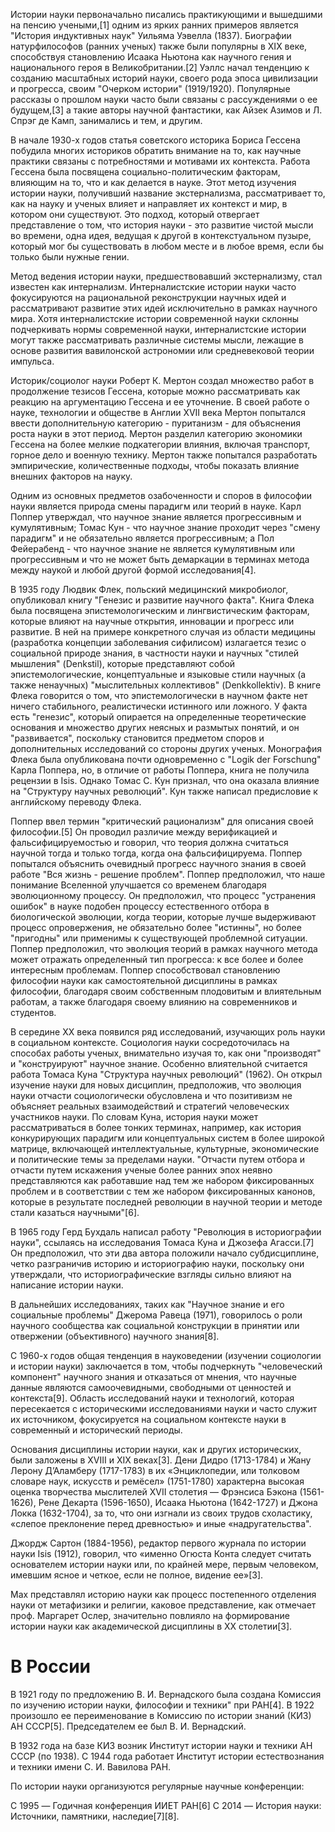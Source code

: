 Истории науки первоначально писались практикующими и вышедшими на пенсию учеными,[1] одним из ярких ранних примеров является "История индуктивных наук" Уильяма Уэвелла (1837). Биографии натурфилософов (ранних ученых) также были популярны в XIX веке, способствуя становлению Исаака Ньютона как научного гения и национального героя в Великобритании.[2] Уэллс начал тенденцию к созданию масштабных историй науки, своего рода эпоса цивилизации и прогресса, своим "Очерком истории" (1919/1920). Популярные рассказы о прошлом науки часто были связаны с рассуждениями о ее будущем,[3] а такие авторы научной фантастики, как Айзек Азимов и Л. Спрэг де Камп, занимались и тем, и другим.

В начале 1930-х годов статья советского историка Бориса Гессена побудила многих историков обратить внимание на то, как научные практики связаны с потребностями и мотивами их контекста. Работа Гессена была посвящена социально-политическим факторам, влияющим на то, что и как делается в науке. Этот метод изучения истории науки, получивший название экстернализма, рассматривает то, как на науку и ученых влияет и направляет их контекст и мир, в котором они существуют. Это подход, который отвергает представление о том, что история науки - это развитие чистой мысли во времени, одна идея, ведущая к другой в контекстуальном пузыре, который мог бы существовать в любом месте и в любое время, если бы только были нужные гении.

Метод ведения истории науки, предшествовавший экстернализму, стал известен как интернализм. Интерналистские истории науки часто фокусируются на рациональной реконструкции научных идей и рассматривают развитие этих идей исключительно в рамках научного мира. Хотя интерналистские истории современной науки склонны подчеркивать нормы современной науки, интерналистские истории могут также рассматривать различные системы мысли, лежащие в основе развития вавилонской астрономии или средневековой теории импульса.

Историк/социолог науки Роберт К. Мертон создал множество работ в продолжение тезисов Гессена, которые можно рассматривать как реакцию на аргументацию Гессена и ее уточнение. В своей работе о науке, технологии и обществе в Англии XVII века Мертон попытался ввести дополнительную категорию - пуританизм - для объяснения роста науки в этот период. Мертон разделил категорию экономики Гессена на более мелкие подкатегории влияния, включая транспорт, горное дело и военную технику. Мертон также попытался разработать эмпирические, количественные подходы, чтобы показать влияние внешних факторов на науку.

Одним из основных предметов озабоченности и споров в философии науки является природа смены парадигм или теорий в науке. Карл Поппер утверждал, что научное знание является прогрессивным и кумулятивным; Томас Кун - что научное знание проходит через "смену парадигм" и не обязательно является прогрессивным; а Пол Фейерабенд - что научное знание не является кумулятивным или прогрессивным и что не может быть демаркации в терминах метода между наукой и любой другой формой исследования[4].

В 1935 году Людвик Флек, польский медицинский микробиолог, опубликовал книгу "Генезис и развитие научного факта". Книга Флека была посвящена эпистемологическим и лингвистическим факторам, которые влияют на научные открытия, инновации и прогресс или развитие. В ней на примере конкретного случая из области медицины (разработка концепции заболевания сифилисом) излагается тезис о социальной природе знания, в частности науки и научных "стилей мышления" (Denkstil), которые представляют собой эпистемологические, концептуальные и языковые стили научных (а также ненаучных) "мыслительных коллективов" (Denkkollektiv). В книге Флека говорится о том, что эпистемологически в научном факте нет ничего стабильного, реалистически истинного или ложного. У факта есть "генезис", который опирается на определенные теоретические основания и множество других неясных и размытых понятий, и он "развивается", поскольку становится предметом споров и дополнительных исследований со стороны других ученых. Монография Флека была опубликована почти одновременно с "Logik der Forschung" Карла Поппера, но, в отличие от работы Поппера, книга не получила рецензии в Isis. Однако Томас С. Кун признал, что она оказала влияние на "Структуру научных революций". Кун также написал предисловие к английскому переводу Флека.

Поппер ввел термин "критический рационализм" для описания своей философии.[5] Он проводил различие между верификацией и фальсифицируемостью и говорил, что теория должна считаться научной тогда и только тогда, когда она фальсифицируема. Поппер попытался объяснить очевидный прогресс научного знания в своей работе "Вся жизнь - решение проблем". Поппер предположил, что наше понимание Вселенной улучшается со временем благодаря эволюционному процессу. Он предположил, что процесс "устранения ошибок" в науке подобен процессу естественного отбора в биологической эволюции, когда теории, которые лучше выдерживают процесс опровержения, не обязательно более "истинны", но более "пригодны" или применимы к существующей проблемной ситуации. Поппер предположил, что эволюция теорий в рамках научного метода может отражать определенный тип прогресса: к все более и более интересным проблемам. Поппер способствовал становлению философии науки как самостоятельной дисциплины в рамках философии, благодаря своим собственным плодовитым и влиятельным работам, а также благодаря своему влиянию на современников и студентов.

В середине XX века появился ряд исследований, изучающих роль науки в социальном контексте. Социология науки сосредоточилась на способах работы ученых, внимательно изучая то, как они "производят" и "конструируют" научное знание. Особенно влиятельной считается работа Томаса Куна "Структура научных революций" (1962). Он открыл изучение науки для новых дисциплин, предположив, что эволюция науки отчасти социологически обусловлена и что позитивизм не объясняет реальных взаимодействий и стратегий человеческих участников науки. По словам Куна, история науки может рассматриваться в более тонких терминах, например, как история конкурирующих парадигм или концептуальных систем в более широкой матрице, включающей интеллектуальные, культурные, экономические и политические темы за пределами науки. "Отчасти путем отбора и отчасти путем искажения ученые более ранних эпох неявно представляются как работавшие над тем же набором фиксированных проблем и в соответствии с тем же набором фиксированных канонов, которые в результате последней революции в научной теории и методе стали казаться научными"[6].

В 1965 году Герд Бухдаль написал работу "Революция в историографии науки", ссылаясь на исследования Томаса Куна и Джозефа Агасси.[7] Он предположил, что эти два автора положили начало субдисциплине, четко разграничив историю и историографию науки, поскольку они утверждали, что историографические взгляды сильно влияют на написание истории науки.

В дальнейших исследованиях, таких как "Научное знание и его социальные проблемы" Джерома Равеца (1971), говорилось о роли научного сообщества как социальной конструкции в принятии или отвержении (объективного) научного знания[8].

С 1960-х годов общая тенденция в науковедении (изучении социологии и истории науки) заключается в том, чтобы подчеркнуть "человеческий компонент" научного знания и отказаться от мнения, что научные данные являются самоочевидными, свободными от ценностей и контекста[9]. Область исследований науки и технологий, которая пересекается с историческими исследованиями науки и часто служит их источником, фокусируется на социальном контексте науки в современный и исторический периоды.

Основания дисциплины истории науки, как и других исторических, были заложены в XVIII и XIX веках[3]. Дени Дидро (1713-1784) и Жану Лерону Д’Аламберу (1717-1783) в их «Энциклопедии, или толковом словаре наук, искусств и ремёсел» (1751-1780) характерна высокая оценка творчества мыслителей XVII столетия — Фрэнсиса Бэкона (1561-1626), Рене Декарта (1596-1650), Исаака Ньютона (1642-1727) и Джона Локка (1632-1704), за то, что они изгнали из своих трудов схоластику, «слепое преклонение перед древностью» и иные «надругательства".

Джордж Сартон (1884-1956), редактор первого журнала по истории науки Isis (1912), говорил, что «именно Огюста Конта следует считать основателем истории науки или, по крайней мере, первым человеком, имевшим ясное и четкое, если не полное, видение ее»[3].

Мах представлял историю науки как процесс постепенного отделения науки от метафизики и религии, каковое представление, как отмечает проф. ﻿Маргарет Ослер, значительно повлияло на формирование истории науки как академической дисциплины в XX столетии[3].

# В России

В 1921 году по предложению В. И. Вернадского была создана Комиссия по изучению истории науки, философии и техники" при РАН[4]. В 1922 произошло ее переименование в Комиссию по истории знаний (КИЗ) АН СССР[5]. Председателем ее был В. И. Вернадский.

В 1932 года на базе КИЗ возник Институт истории науки и техники АН СССР (по 1938). С 1944 года работает Институт истории естествознания и техники имени С. И. Вавилова РАН.

По истории науки организуются регулярные научные конференции:

C 1995 — Годичная конференция ИИЕТ РАН[6]
C 2014 — История науки: Источники, памятники, наследие[7][8].